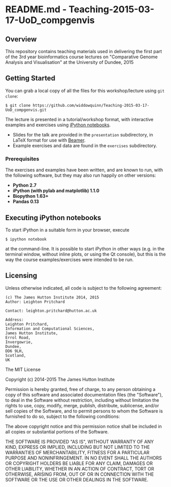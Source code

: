 # README.md - Teaching-2015-03-17-UoD_compgenvis

## Overview

This repository contains teaching materials used in delivering the first part of the 3rd year bioinformatics course lectures on "Comparative Genome Analysis and Visualisation" at the University of Dundee, 2015

## Getting Started

You can grab a local copy of all the files for this workshop/lecture using `git clone`:

```
$ git clone https://github.com/widdowquinn/Teaching-2015-03-17-UoD_compgenvis.git
```

The lecture is presented in a tutorial/workshop format, with interactive examples and exercises using [iPython notebooks](http://ipython.org/notebook.html). 

* Slides for the talk are provided in the `presentation` subdirectory, in LaTeX format for use with [Beamer](http://en.wikipedia.org/wiki/Beamer_%28LaTeX%29).
* Example exercises and data are found in the `exercises` subdirectory.

### Prerequisites

The exercises and examples have been written, and are known to run, with the following software, but they may also run happily on other versions:

* **Python 2.7**
* **iPython (with pylab and matplotlib) 1.1.0**
* **Biopython 1.63+**
* **Pandas 0.13**

## Executing iPython notebooks

To start iPython in a suitable form in your browser, execute

```
$ ipython notebook
```

at the command-line. It is possible to start iPython in other ways (e.g. in the terminal window, without inline plots, or using the Qt console), but this is the way the course examples/exercises were intended to be run.

## Licensing

Unless otherwise indicated, all code is subject to the following agreement:

    (c) The James Hutton Institute 2014, 2015
    Author: Leighton Pritchard

    Contact: leighton.pritchard@hutton.ac.uk

    Address: 
    Leighton Pritchard,
    Information and Computational Sciences,
    James Hutton Institute,
    Errol Road,
    Invergowrie,
    Dundee,
    DD6 9LH,
    Scotland,
    UK

The MIT License

Copyright (c) 2014-2015 The James Hutton Institute

Permission is hereby granted, free of charge, to any person obtaining a copy
of this software and associated documentation files (the "Software"), to deal
in the Software without restriction, including without limitation the rights
to use, copy, modify, merge, publish, distribute, sublicense, and/or sell
copies of the Software, and to permit persons to whom the Software is
furnished to do so, subject to the following conditions:

The above copyright notice and this permission notice shall be included in
all copies or substantial portions of the Software.

THE SOFTWARE IS PROVIDED "AS IS", WITHOUT WARRANTY OF ANY KIND, EXPRESS OR
IMPLIED, INCLUDING BUT NOT LIMITED TO THE WARRANTIES OF MERCHANTABILITY,
FITNESS FOR A PARTICULAR PURPOSE AND NONINFRINGEMENT. IN NO EVENT SHALL THE
AUTHORS OR COPYRIGHT HOLDERS BE LIABLE FOR ANY CLAIM, DAMAGES OR OTHER
LIABILITY, WHETHER IN AN ACTION OF CONTRACT, TORT OR OTHERWISE, ARISING FROM,
OUT OF OR IN CONNECTION WITH THE SOFTWARE OR THE USE OR OTHER DEALINGS IN
THE SOFTWARE.
